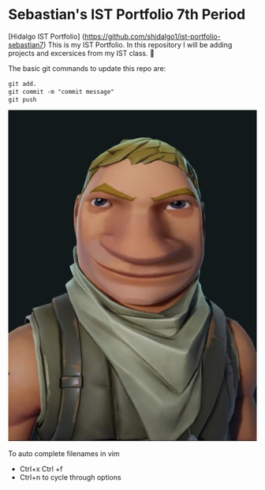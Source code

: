 # Sebastian's IST Portfolio 7th Period
[Hidalgo IST Portfolio] (https://github.com/shidalgo1/ist-portfolio-sebastian7)
This is my IST Portfolio. In this repository I will be adding projects and excersices from my IST class. :100: 

The basic git commands to update this repo are:
```
git add.
git commit -m "commit message"
git push
```

![Tux](9bi7r9uui3s21.jpg)

To auto complete filenames in vim
- Ctrl+x Ctrl +f
- Ctrl+n to cycle through options

